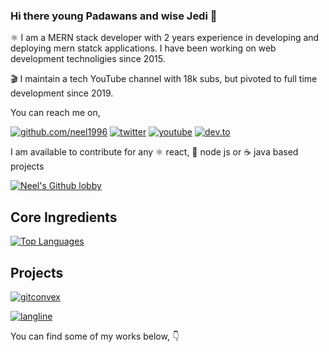 ### Hi there young Padawans and wise Jedi 🌠

:atom_symbol: I am a MERN stack developer with 2 years experience in developing and deploying mern statck applications. I have been working on web development technoligies since 2015.

:clapper: I maintain a tech YouTube channel with 18k subs, but pivoted to full time development since 2019. 

You can reach me on,

[![github.com/neel1996](https://img.shields.io/github/followers/neel1996?color=green&label=GITHUB&style=for-the-badge)](https://github.com/neel1996)
[![twitter](https://img.shields.io/twitter/follow/neeldev96?color=blue&label=twitter&logoColor=blue&style=for-the-badge)](https://twitter.com/neeldev96)
[![youtube](https://img.shields.io/static/v1?label=YOUTUBE&message=itassistors&color=red&style=for-the-badge)](https://www.youtube.com/user/itassistors)
[![dev.to](https://img.shields.io/static/v1?label=dev.to&message=neel1996&color=lightgrey&style=for-the-badge)](https://dev.to/neel1996)

I am available to contribute for any :atom_symbol: react, 🚀 node js or :coffee: java based projects 

[![Neel's Github lobby](https://github-readme-stats-git-master.neel1996.vercel.app/api?username=neel1996&count_private=true&show_icons=true&theme=cobalt)](https://github.com/neel1996?tab=repositories)

## Core Ingredients
[![Top Languages](https://github-readme-stats-git-master.neel1996.vercel.app/api/top-langs/?username=neel1996&hide=html,css)](https://github.com/neel1996)

## Projects

[![gitconvex](https://github-readme-stats-git-master.neel1996.vercel.app/api/pin/?username=neel1996&repo=gitconvex)](https://github.com/neel1996/gitconvex)

[![langline](https://github-readme-stats-git-master.neel1996.vercel.app/api/pin/?username=neel1996&repo=langline)](https://github.com/neel1996/langline)


You can find some of my works below, :point_down:
